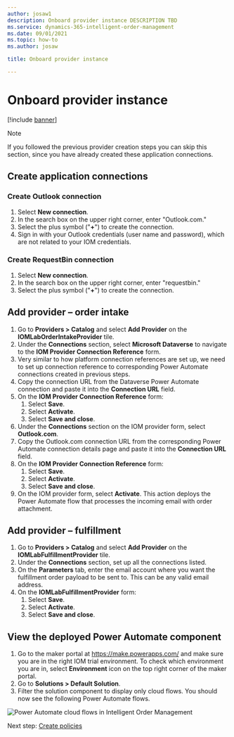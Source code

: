```yaml
---
author: josaw1
description: Onboard provider instance DESCRIPTION TBD
ms.service: dynamics-365-intelligent-order-management
ms.date: 09/01/2021
ms.topic: how-to
ms.author: josaw

title: Onboard provider instance

---
```


# Onboard provider instance

[!include [banner](includes/banner.md)]

> [!NOTE]
> If you followed the previous provider creation steps you can skip this section, since you have already created these application connections.

## Create application connections

### Create Outlook connection

1. Select **New connection**.
1. In the search box on the upper right corner, enter "Outlook.com."
1. Select the plus symbol ("**+**") to create the connection.
1. Sign in with your Outlook credentials (user name and password), which are not related to your IOM credentials.

### Create RequestBin connection

1. Select **New connection**.
1. In the search box on the upper right corner, enter "requestbin."
1. Select the plus symbol ("**+**") to create the connection.

## Add provider – order intake

1. Go to **Providers \> Catalog** and select **Add Provider** on the **IOMLabOrderIntakeProvider** tile.
1. Under the **Connections** section, select **Microsoft Dataverse** to navigate to the **IOM Provider Connection Reference** form.
1. Very similar to how platform connection references are set up, we need to set up connection reference to corresponding Power Automate connections created in previous steps. 
1. Copy the connection URL from the Dataverse Power Automate connection and paste it into the **Connection URL** field. 
1. On the **IOM Provider Connection Reference** form: 
    1. Select **Save**. 
    1. Select **Activate**.
    1. Select **Save and close**.
1. Under the **Connections** section on the IOM provider form, select **Outlook.com**.
1. Copy the Outlook.com connection URL from the corresponding Power Automate connection details page and paste it into the **Connection URL** field.
1. On the **IOM Provider Connection Reference** form: 
    1. Select **Save**. 
    1. Select **Activate**.
    1. Select **Save and close**.
1. On the IOM provider form, select **Activate**. This action deploys the Power Automate flow that processes the incoming email with order attachment.

## Add provider – fulfillment 

1. Go to **Providers \> Catalog** and select **Add Provider** on the **IOMLabFulfillmentProvider** tile.
1. Under the **Connections** section, set up all the connections listed. 
1. On the **Parameters** tab, enter the email account where you want the fulfillment order payload to be sent to. This can be any valid email address. 
1. On the **IOMLabFulfillmentProvider** form: 
    1. Select **Save**. 
    1. Select **Activate**.
    1. Select **Save and close**.

## View the deployed Power Automate component

1. Go to the maker portal at https://make.powerapps.com/ and make sure you are in the right IOM trial environment. To check which environment you are in, select **Environment** icon on the top right corner of the maker portal.
1. Go to **Solutions \> Default Solution**. 
1. Filter the solution component to display only cloud flows. You should now see the following Power Automate flows.

![Power Automate cloud flows in Intelligent Order Management](./media/power-automate-cloud-flows-3.PNG)

Next step: [Create policies](lab-create-policies.md)

